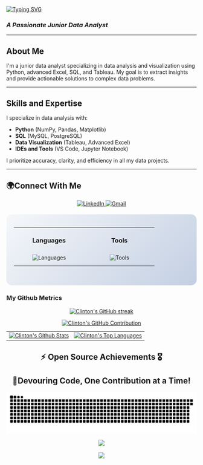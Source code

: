 [![Typing SVG](https://readme-typing-svg.demolab.com?font=Fira+Code&weight=600&size=60&pause=1000&color=55ca27&center=true&width=1100&height=100&lines=%3C+CLINTON+YADE+%2F+%3E)](https://git.io/typing-svg)
### *A Passionate Junior Data Analyst*  
---
 

## About Me  

I'm a junior data analyst specializing in data analysis and visualization using Python, advanced Excel, SQL, and Tableau. My goal is to extract insights and provide actionable solutions to complex data problems.

---

## Skills and Expertise  

I specialize in data analysis with:

- **Python** (NumPy, Pandas, Matplotlib)
- **SQL** (MySQL, PostgreSQL)
- **Data Visualization** (Tableau, Advanced Excel)
- **IDEs and Tools** (VS Code, Jupyter Notebook)

I prioritize accuracy, clarity, and efficiency in all my data projects.

---


  ## 🌍Connect With Me

<div align="center">
  <a href="https://www.linkedin.com/in/clinton-yade-95b01a342/">
    <img src="https://skillicons.dev/icons?i=linkedin" alt="LinkedIn"/>
  </a>
 
  <a href="mailto:yadeclinton20@gmail.com">
    <img src="https://go-skill-icons.vercel.app/api/icons?i=gmail" alt="Gmail"/>
  </a>
</div>



<div style="text-align: center; background: linear-gradient(136deg, #f5f7fa 0%, #c3cfe2 100%); padding: 20px; border-radius: 15px; margin: 20px auto; max-width: 800px;">
<table><tr><td valign="top" width="33%">

### Languages
<div align="center">  
  <img style="margin: 10px" src="https://skillicons.dev/icons?i=python,c,html,css,git&perline=6" alt="Languages" />
</div>
</td><td valign="top" width="33%">


### Tools  
<div align="center">  
  <img style="margin: 10px" src="https://skillicons.dev/icons?i=github,vscode,microsoft exel,mysql,postgres&perline=6" alt="Tools" />
</div>

</td></tr></table>  <br/>

 
</div>

### My Github Metrics


<p align="center">
  <a href="https://github.com/Clinton1029">
    <img src="https://github-readme-streak-stats.herokuapp.com/?user=Clinton1029&theme=default&border=CCCCCC&background=FFFFFF" alt="Clinton's GitHub streak" />
  </a>
</p>

<p align="center">
  <a href="https://github.com/Clinton1029">
    <img src="https://github-profile-summary-cards.vercel.app/api/cards/profile-details?username=Clinton1029&theme=default" alt="Clinton's GitHub Contribution" />
  </a>
</p>

<table align="center">
  <tr>
    <td valign="top">
        <a href="https://github.com/Clinton1029">
            <img alt="Clinton's Github Stats" src="https://denvercoder1-github-readme-stats.vercel.app/api?username=Clinton1029&show_icons=true&count_private=true&theme=default&border_color=CCCCCC&bg_color=FFFFFF&title_color=000000&icon_color=000000" height="192px" width="100%"/>
        </a>
    </td>
   <td valign="top">
        <a href="https://github.com/Clinton1029">
            <img alt="Clinton's Top Languages" src="https://denvercoder1-github-readme-stats.vercel.app/api/top-langs/?username=Clinton1029&langs_count=8&layout=compact&theme=default&border_color=CCCCCC&bg_color=FFFFFF&title_color=000000&icon_color=000000" height="192px" width="100%"/>
        </a>
    </td>
  </tr>
</table>





<h2 align="center"> ⚡ Open Source Achievements 🎖</h2>
<div align="center" style="max-width: 600px; margin: auto;">


## 🐍Devouring Code, One Contribution at a Time!
<!--- Snake Animation -->
![Snake animation](https://github.com/Akarshjha03/Akarshjha03/blob/output/github-snake-dark.svg)

<img src="https://user-images.githubusercontent.com/74038190/212284100-561aa473-3905-4a80-b561-0d28506553ee.gif" width="full">

<p align="center">
     <img src="https://capsule-render.vercel.app/api?type=waving&color=gradient&height=100&section=footer"/>
</p>
